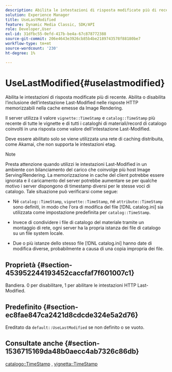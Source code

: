 ```yaml
---
description: Abilita le intestazioni di risposta modificate più di recente. Abilita o disabilita l’inclusione dell’intestazione Last-Modified nelle risposte HTTP memorizzabili nella cache emesse da Image Rendering.
solution: Experience Manager
title: UseLastModified
feature: Dynamic Media Classic, SDK/API
role: Developer,User
exl-id: 31dfbc55-0efd-417b-be4a-67c878772388
source-git-commit: 206e4643e3926cb85b4be2189743578f88180be7
workflow-type: tm+mt
source-wordcount: '230'
ht-degree: 1%

---
```


# UseLastModified{#uselastmodified}

Abilita le intestazioni di risposta modificate più di recente. Abilita o disabilita l’inclusione dell’intestazione Last-Modified nelle risposte HTTP memorizzabili nella cache emesse da Image Rendering.

Il server utilizza il valore `vignette::TimeStamp` e `catalog::TimeStamp` più recente di tutte le vignette e di tutti i cataloghi di materiali/record di catalogo coinvolti in una risposta come valore dell&#39;intestazione Last-Modified.

Deve essere abilitato solo se viene utilizzata una rete di caching distribuita, come Akamai, che non supporta le intestazioni etag.

>[!NOTE]
>
>Presta attenzione quando utilizzi le intestazioni Last-Modified in un ambiente con bilanciamento del carico che coinvolge più host Image Serving/Rendering. La memorizzazione in cache del client potrebbe essere ignorata e il caricamento del server potrebbe aumentare se per qualche motivo i server dispongono di timestamp diversi per le stesse voci di catalogo. Tale situazione può verificarsi come segue:

* Né `catalog::TimeStamp`, `vignette::TimeStamp`, né `attribute::TimeStamp` sono definiti, in modo che l&#39;ora di modifica del file [!DNL catalog.ini] sia utilizzata come impostazione predefinita per `catalog::TimeStamp`.

* Invece di condividere i file di catalogo del materiale tramite un montaggio di rete, ogni server ha la propria istanza dei file di catalogo su un file system locale.
* Due o più istanze dello stesso file [!DNL catalog.ini] hanno date di modifica diverse, probabilmente a causa di una copia impropria dei file.

## Proprietà {#section-453952244193452caccfaf7f601007c1}

Bandiera. 0 per disabilitare, 1 per abilitare le intestazioni HTTP Last-Modified.

## Predefinito {#section-ec8fae847ca2421d8cdcde324e5a2d76}

Ereditato da `default::UseLastModified` se non definito o se vuoto.

## Consultate anche {#section-1536715169da48b0aecc4ab7326c86db}

[catalogo::TimeStamp](../../../../../ir-api/material-cat/image-rendering-api-ref/c-ir-material-catalog/c-ir-material-data-reference/r-ir-timestamp-dataref.md#reference-6daf7973dc4f4b4e9e8165756db7c319) ,  [vignetta::TimeStamp](../../../../../ir-api/material-cat/image-rendering-api-ref/c-ir-material-catalog/c-ir-vignette-map-reference/r-ir-timestamp-vignette.md#reference-d57cdd40a6a645d199dbb1d56cc85bc1)
